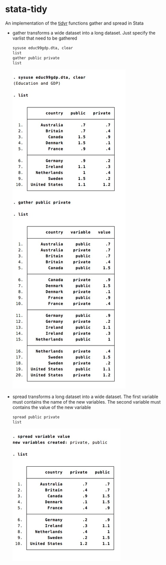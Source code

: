 stata-tidy
===========

An implementation of the [tidyr](https://github.com/hadley/tidyr) functions gather and spread in Stata



- gather transforms a wide dataset into a long dataset. Just specify the varlist that need to be gathered

	```
	sysuse educ99gdp.dta, clear
	list
	gather public private
	list
	```
	![](img/gather.jpg)


	
- spread transforms a long dataset into a wide dataset. The first variable must contains the name of the new variables. The second variable must contains the value of the new variable

	```
	spread public private
	list
	```
	![](img/spread.jpg)

